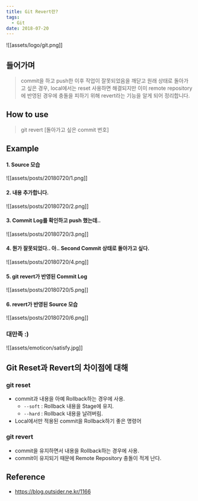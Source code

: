```yaml
---
title: Git Revert란?
tags:
  - Git
date: 2018-07-20
---
```


![[assets/logo/git.png]]

## 들어가며
> commit을 하고 push한 이후 작업이 잘못되었음을 깨닫고 원래 상태로 돌아가고 싶은 경우, local에서는 reset 사용하면 해결되지만 이미 remote repository에 반영된 경우에 충돌을 피하기 위해 revert라는 기능을 알게 되어 정리합니다.


## How to use
> git revert [돌아가고 싶은 commit 번호]

## Example
#### 1. Source 모습
![[assets/posts/20180720/1.png]]

#### 2. 내용 추가합니다.
![[assets/posts/20180720/2.png]]

#### 3. Commit Log를 확인하고 push 했는데..
![[assets/posts/20180720/3.png]]

#### 4. 뭔가 잘못되었다.. 아.. Second Commit 상태로 돌아가고 싶다.
![[assets/posts/20180720/4.png]]

#### 5. git revert가 반영된 Commit Log
![[assets/posts/20180720/5.png]]

#### 6. revert가 반영된 Source 모습
![[assets/posts/20180720/6.png]]

### 대만족 :)
![[assets/emoticon/satisfy.jpg]]

## Git Reset과 Revert의 차이점에 대해
### git reset
- commit과 내용을 아예 Rollback하는 경우에 사용.
    - `--soft` : Rollback 내용을 Stage에 유지.
    - `--hard` : Rollback 내용을 날려버림.
- Local에서만 적용된 commit을 Rollback하기 좋은 명령어

### git revert
- commit을 유지하면서 내용을 Rollback하는 경우에 사용.
- commit이 유지되기 때문에 Remote Repository 충돌이 적게 난다.



## Reference
- <https://blog.outsider.ne.kr/1166>

